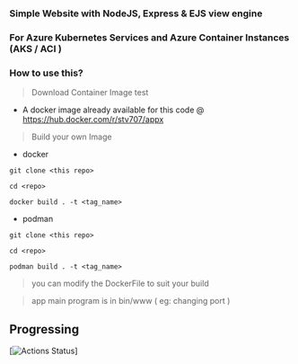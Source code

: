 ### Simple Website with NodeJS, Express & EJS view engine
### For Azure Kubernetes Services and Azure Container Instances (AKS / ACI )
### How to use this?

> Download Container Image test

* A docker image already available for this code @ https://hub.docker.com/r/stv707/appx

> Build your own Image 

* docker 
```
git clone <this repo>

cd <repo>

docker build . -t <tag_name>
```

* podman
```
git clone <this repo>

cd <repo>

podman build . -t <tag_name>

```

> you can modify the DockerFile to suit your build

> app main program is in bin/www ( eg: changing port )

## Progressing 


[![Actions Status](https://github.com/stv707/app-x/action/workflows/democonaz4002024/badge.svg)]